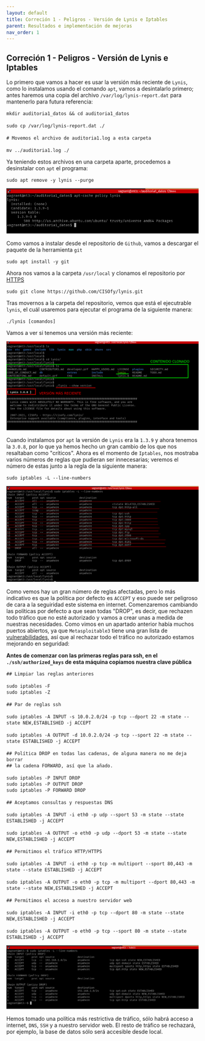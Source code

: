 ```yaml
---
layout: default
title: Correción 1 - Peligros - Versión de Lynis e Iptables
parent: Resultados e implementación de mejoras
nav_order: 1
---
```


## Correción 1 - Peligros - Versión de Lynis e Iptables

Lo primero que vamos a hacer es usar la versión más reciente de `Lynis`, como lo instalamos usando el comando `apt`, vamos a desintalarlo primero; antes haremos una copia del archivo `/var/log/lynis-report.dat` para mantenerlo para futura referencia:

~~~
mkdir auditoria1_datos && cd auditoria1_datos

sudo cp /var/log/lynis-report.dat ./

# Movemos el archivo de auditoria1.log a esta carpeta

mv ../auditoria1.log ./
~~~

Ya teniendo estos archivos en una carpeta aparte, procedemos a desinstalar con `apt` el programa:

~~~
sudo apt remove -y lynis --purge
~~~

<img src="https://raw.githubusercontent.com/crivmar/crivmar-lynis.github.io/main/assets/images/27.png"/>

Como vamos a instalar desde el repositorio de `Github`, vamos a descargar el paquete de la herramienta `git`

~~~
sudo apt install -y git
~~~

Ahora nos vamos a la carpeta `/usr/local` y clonamos el repositorio por [HTTPS](https://github.com/CISOfy/lynis.git)

~~~
sudo git clone https://github.com/CISOfy/lynis.git
~~~

Tras movernos a la carpeta del repositorio, vemos que está el ejecutrable `lynis`, el cuál usaremos para ejecutar el programa de la siguiente manera:

~~~
./lynis [comandos]
~~~

Vamos a ver si tenemos una versión más reciente:

<img src="https://raw.githubusercontent.com/crivmar/crivmar-lynis.github.io/main/assets/images/28.png"/>


Cuando instalamos por `apt` la versión de `Lynis` era la `1.3.9` y ahora tenemos la `3.0.8`, por lo que ya hemos hecho un gran cambio de los que nos resaltaban como "críticos". Ahora es el momento de `Iptables`, nos mostraba varios números de reglas que pudieran ser innecesarias; veremos el número de estas junto a la regla de la siguiente manera:

~~~
sudo iptables -L --line-numbers
~~~

<img src="https://raw.githubusercontent.com/crivmar/crivmar-lynis.github.io/main/assets/images/29.png"/>

Como vemos hay un gran número de reglas afectadas, pero lo más indicativo es que la política por defecto es `ACCEPT` y eso puede ser peligroso de cara a la seguiridad este sistema en internet. Comenzaremos cambiando las políticas por defecto a que sean todas "DROP", es decir, que rechazen todo tráfico que no esté autorizado y vamos a crear unas a medida de nuestras necesidades. Como vimos en un apartado anterior había muchos puertos abiertos, ya que `Metasploitable3` tiene una gran lista de [vulnerabilidades](https://github.com/rapid7/metasploitable3/wiki/Vulnerabilities), así que al rechazar todo el tráfico no autorizado estamos mejorando en seguridad:

**Antes de comenzar con las primeras reglas para ssh, en el `./ssh/authorized_keys` de esta máquina copiamos nuestra clave pública**


~~~
## Limpiar las reglas anteriores

sudo iptables -F
sudo iptables -Z

## Par de reglas ssh

sudo iptables -A INPUT -s 10.0.2.0/24 -p tcp --dport 22 -m state --state NEW,ESTABLISHED -j ACCEPT

sudo iptables -A OUTPUT -d 10.0.2.0/24 -p tcp --sport 22 -m state --state ESTABLISHED -j ACCEPT 

## Política DROP en todas las cadenas, de alguna manera no me deja borrar 
## la cadena FORWARD, así que la añado.

sudo iptables -P INPUT DROP
sudo iptables -P OUTPUT DROP
sudo iptables -P FORWARD DROP

## Aceptamos consultas y respuestas DNS

sudo iptables -A INPUT -i eth0 -p udp --sport 53 -m state --state ESTABLISHED -j ACCEPT

sudo iptables -A OUTPUT -o eth0 -p udp --dport 53 -m state --state NEW,ESTABLISHED -j ACCEPT

## Permitimos el tráfico HTTP/HTTPS

sudo iptables -A INPUT -i eth0 -p tcp -m multiport --sport 80,443 -m state --state ESTABLISHED -j ACCEPT

sudo iptables -A OUTPUT -o eth0 -p tcp -m multiport --dport 80,443 -m state --state NEW,ESTABLISHED -j ACCEPT

## Permitimos el acceso a nuestro servidor web

sudo iptables -A INPUT -i eth0 -p tcp --dport 80 -m state --state NEW,ESTABLISHED -j ACCEPT

sudo iptables -A OUTPUT -o eth0 -p tcp --sport 80 -m state --state ESTABLISHED -j ACCEPT
~~~

<img src="https://raw.githubusercontent.com/crivmar/crivmar-lynis.github.io/main/assets/images/30.png"/>

Hemos tomado una política más restrictiva de tráfico, sólo habrá acceso a internet, `DNS`, `SSH` y a nuestro servidor web. El resto de tráfico se rechazará, por ejemplo, la base de datos sólo será accesible desde local.

